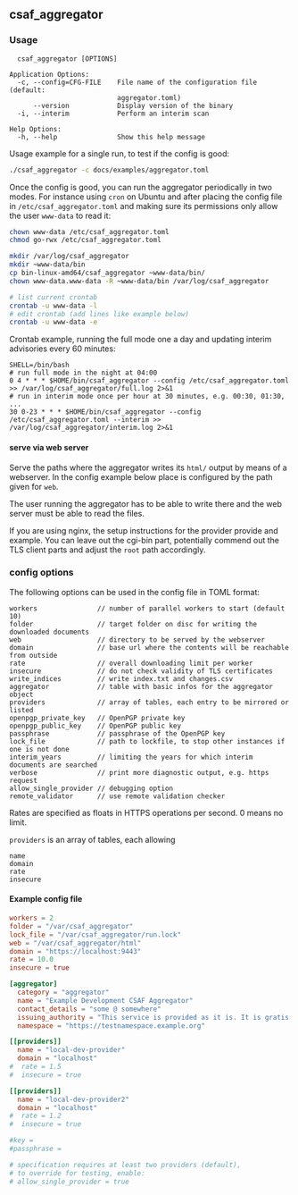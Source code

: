 ## csaf_aggregator

### Usage

```
  csaf_aggregator [OPTIONS]

Application Options:
  -c, --config=CFG-FILE    File name of the configuration file (default:
                           aggregator.toml)
      --version            Display version of the binary
  -i, --interim            Perform an interim scan

Help Options:
  -h, --help               Show this help message
```

Usage example for a single run, to test if the config is good:
```bash
./csaf_aggregator -c docs/examples/aggregator.toml
```

Once the config is good, you can run the aggregator periodically
in two modes. For instance using `cron` on Ubuntu and after placing
the config file in `/etc/csaf_aggregator.toml` and making sure
its permissions only allow the user `www-data` to read it:

```bash
chown www-data /etc/csaf_aggregator.toml
chmod go-rwx /etc/csaf_aggregator.toml

mkdir /var/log/csaf_aggregator
mkdir ~www-data/bin
cp bin-linux-amd64/csaf_aggregator ~www-data/bin/
chown www-data.www-data -R ~www-data/bin /var/log/csaf_aggregator

# list current crontab
crontab -u www-data -l
# edit crontab (add lines like example below)
crontab -u www-data -e
```

Crontab example, running the full mode one a day and updating
interim advisories every 60 minutes:

```crontab
SHELL=/bin/bash
# run full mode in the night at 04:00
0 4 * * * $HOME/bin/csaf_aggregator --config /etc/csaf_aggregator.toml >> /var/log/csaf_aggregator/full.log 2>&1
# run in interim mode once per hour at 30 minutes, e.g. 00:30, 01:30, ...
30 0-23 * * * $HOME/bin/csaf_aggregator --config /etc/csaf_aggregator.toml --interim >> /var/log/csaf_aggregator/interim.log 2>&1
```


#### serve via web server

Serve the paths where the aggregator writes its `html/` output
by means of a webserver.
In the config example below place is configured by the path given for `web`.

The user running the aggregator has to be able to write there
and the web server must be able to read the files.

If you are using nginx, the setup instructions for the provider provide
and example. You can leave out the cgi-bin part,
potentially commend out the TLS client parts and
adjust the `root` path accordingly.


### config options

The following options can be used in the config file in TOML format:

```
workers               // number of parallel workers to start (default 10)
folder                // target folder on disc for writing the downloaded documents
web                   // directory to be served by the webserver
domain                // base url where the contents will be reachable from outside
rate                  // overall downloading limit per worker
insecure              // do not check validity of TLS certificates
write_indices         // write index.txt and changes.csv
aggregator            // table with basic infos for the aggregator object
providers             // array of tables, each entry to be mirrored or listed
openpgp_private_key   // OpenPGP private key
openpgp_public_key    // OpenPGP public key
passphrase            // passphrase of the OpenPGP key
lock_file             // path to lockfile, to stop other instances if one is not done
interim_years         // limiting the years for which interim documents are searched
verbose               // print more diagnostic output, e.g. https request
allow_single_provider // debugging option
remote_validator      // use remote validation checker
```

Rates are specified as floats in HTTPS operations per second.
0 means no limit.

`providers` is an array of tables, each allowing
```
name
domain
rate
insecure
```

#### Example config file
<!-- MARKDOWN-AUTO-DOCS:START (CODE:src=../docs/examples/aggregator.toml) -->
<!-- The below code snippet is automatically added from ../docs/examples/aggregator.toml -->
```toml
workers = 2
folder = "/var/csaf_aggregator"
lock_file = "/var/csaf_aggregator/run.lock"
web = "/var/csaf_aggregator/html"
domain = "https://localhost:9443"
rate = 10.0
insecure = true

[aggregator]
  category = "aggregator"
  name = "Example Development CSAF Aggregator"
  contact_details = "some @ somewhere"
  issuing_authority = "This service is provided as it is. It is gratis for everybody."
  namespace = "https://testnamespace.example.org"

[[providers]]
  name = "local-dev-provider"
  domain = "localhost"
#  rate = 1.5
#  insecure = true

[[providers]]
  name = "local-dev-provider2"
  domain = "localhost"
#  rate = 1.2
#  insecure = true

#key =
#passphrase =

# specification requires at least two providers (default),
# to override for testing, enable:
# allow_single_provider = true
```
<!-- MARKDOWN-AUTO-DOCS:END -->
